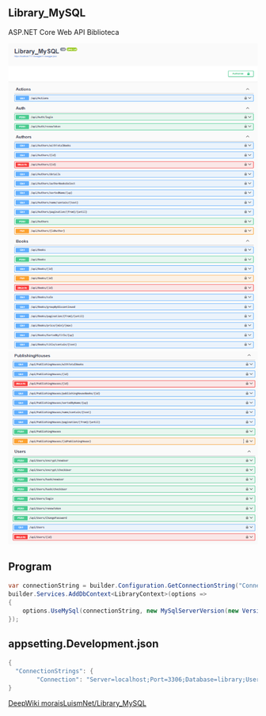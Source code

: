 ## Library_MySQL
ASP.NET Core Web API Biblioteca

![Library](img/1.png)
![Library](img/2.png)


## Program
```cs 
var connectionString = builder.Configuration.GetConnectionString("Connection");
builder.Services.AddDbContext<LibraryContext>(options =>
{
    options.UseMySql(connectionString, new MySqlServerVersion(new Version(8, 0, 31)));
});
``` 

## appsetting.Development.json
```cs 
{
  "ConnectionStrings": {
        "Connection": "Server=localhost;Port=3306;Database=library;User=root;Password=root"
}
``` 

[DeepWiki moraisLuismNet/Library_MySQL](https://deepwiki.com/moraisLuismNet/Library_MySQL)
